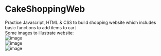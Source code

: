 # CakeShoppingWeb
Practice Javascript, HTML & CSS to build shopping website which includes basic functions to add items to cart <br />
Some images to illustrate website: <br />
![image](https://github.com/cuongnv03/CakeShoppingWeb/assets/100533640/61d58be1-697a-402c-8085-b5f67864b5ea) <br />
![image](https://github.com/cuongnv03/CakeShoppingWeb/assets/100533640/34a2d28e-85d7-46c7-ac80-e0f1ae3c693a) <br />
![image](https://github.com/cuongnv03/CakeShoppingWeb/assets/100533640/089e3a0a-0235-4289-9842-a00e41e540f1) <br />
